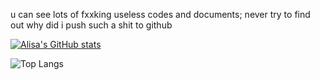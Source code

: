 u can see lots of fxxking useless codes and documents;
never try to find out why did i push such a shit to github

[![Alisa's GitHub stats](https://github-readme-stats.vercel.app/api?username=2258009564)](https://github.com/2258009564/github-readme-stats)

![Top Langs](https://github-readme-stats.vercel.app/api/top-langs/?username=2258009564)

